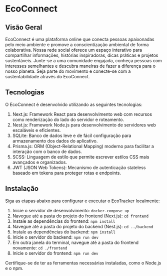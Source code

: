 # EcoConnect

## Visão Geral
EcoConnect é uma plataforma online que conecta pessoas apaixonadas pelo meio ambiente e promove a conscientização ambiental de forma colaborativa. Nossa rede social oferece um espaço interativo para compartilhar informações, histórias inspiradoras, dicas práticas e projetos sustentáveis. Junte-se a uma comunidade engajada, conheça pessoas com interesses semelhantes e descubra maneiras de fazer a diferença para o nosso planeta. Seja parte do movimento e conecte-se com a sustentabilidade através do EcoConnect.

## Tecnologias
O EcoConnect é desenvolvido utilizando as seguintes tecnologias:
1. Next.js: Framework React para desenvolvimento web com recursos como renderização do lado do servidor e roteamento.
2. Nest.js: Framework Node.js para desenvolvimento de servidores web escaláveis e eficientes.
3. SQLite: Banco de dados leve e de fácil configuração para armazenamento dos dados do aplicativo.
4. Prisma.js: ORM (Object-Relational Mapping) moderno para facilitar a interação com o banco de dados.
5. SCSS: Linguagem de estilo que permite escrever estilos CSS mais avançados e organizados.
5. JWT (JSON Web Tokens): Mecanismo de autenticação stateless baseado em tokens para proteger 
rotas e endpoints.

## Instalação
Siga as etapas abaixo para configurar e executar o EcoTracker localmente:
1. Inicie o servidor de desenvolvimento: `docker-compose up`
2. Navegue até a pasta do projeto do frontend (Next.js): `cd frontend`
3. Instale as dependências do frontend: `npm install`
4. Navegue até a pasta do projeto do backend (Nest.js): `cd ../backend`
5. Instale as dependências do backend: `npm install`
6. Inicie o servidor do backend: `npm run dev`
7. Em outra janela do terminal, navegue até a pasta do frontend novamente: `cd ./frontend`
8. Inicie o servidor do frontend: `npm run dev`

Certifique-se de ter as ferramentas necessárias instaladas, como o Node.js e o npm.